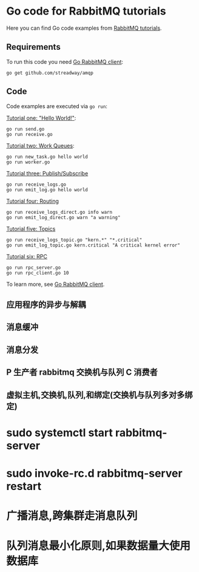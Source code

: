 # Go code for RabbitMQ tutorials


Here you can find Go code examples from [RabbitMQ tutorials](http://www.rabbitmq.com/getstarted.html).


## Requirements

To run this code you need [Go RabbitMQ client](https://github.com/streadway/amqp):

    go get github.com/streadway/amqp


## Code

Code examples are executed via `go run`:

[Tutorial one: "Hello World!"](http://www.rabbitmq.com/tutorial-one-go.html):

    go run send.go
    go run receive.go

[Tutorial two: Work Queues](http://www.rabbitmq.com/tutorial-two-go.html):

    go run new_task.go hello world
    go run worker.go

[Tutorial three: Publish/Subscribe](http://www.rabbitmq.com/tutorial-three-go.html)

    go run receive_logs.go
    go run emit_log.go hello world

[Tutorial four: Routing](http://www.rabbitmq.com/tutorial-four-go.html)

    go run receive_logs_direct.go info warn
    go run emit_log_direct.go warn "a warning"

[Tutorial five: Topics](http://www.rabbitmq.com/tutorial-five-go.html)

    go run receive_logs_topic.go "kern.*" "*.critical"
    go run emit_log_topic.go kern.critical "A critical kernel error"

[Tutorial six: RPC](http://www.rabbitmq.com/tutorial-six-go.html)

    go run rpc_server.go
    go run rpc_client.go 10

To learn more, see [Go RabbitMQ client](https://github.com/streadway/amqp).

## 应用程序的异步与解耦
## 消息缓冲
## 消息分发
## P 生产者 rabbitmq 交换机与队列 C 消费者
## 虚拟主机,交换机,队列,和绑定(交换机与队列多对多绑定)
# sudo systemctl start rabbitmq-server
# sudo invoke-rc.d rabbitmq-server restart

# 广播消息,跨集群走消息队列
# 队列消息最小化原则,如果数据量大使用数据库